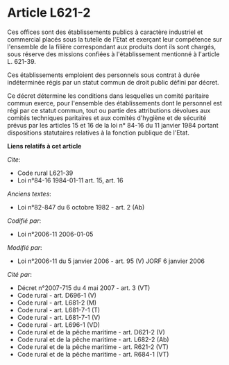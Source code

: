 # Article L621-2

Ces offices sont des établissements publics à caractère industriel et commercial placés sous la tutelle de l'Etat et exerçant
leur compétence sur l'ensemble de la filière correspondant aux produits dont ils sont chargés, sous réserve des missions
confiées à l'établissement mentionné à l'article L. 621-39.

Ces établissements emploient des personnels sous contrat à durée indéterminée régis par un statut commun de droit public
défini par décret.

Ce décret détermine les conditions dans lesquelles un comité paritaire commun exerce, pour l'ensemble des établissements dont
le personnel est régi par ce statut commun, tout ou partie des attributions dévolues aux comités techniques paritaires et aux
comités d'hygiène et de sécurité prévus par les articles 15 et 16 de la loi n° 84-16 du 11 janvier 1984 portant dispositions
statutaires relatives à la fonction publique de l'Etat.

**Liens relatifs à cet article**

_Cite_:

  - Code rural L621-39
  - Loi n°84-16 1984-01-11 art. 15, art. 16

_Anciens textes_:

  - Loi n°82-847 du 6 octobre 1982 - art. 2 (Ab)

_Codifié par_:

  - Loi n°2006-11 2006-01-05

_Modifié par_:

  - Loi n°2006-11 du 5 janvier 2006 - art. 95 (V) JORF 6 janvier 2006

_Cité par_:

  - Décret n°2007-715 du 4 mai 2007 - art. 3 (VT)
  - Code rural - art. D696-1 (V)
  - Code rural - art. L681-2 (M)
  - Code rural - art. L681-7-1 (T)
  - Code rural - art. L681-7-1 (V)
  - Code rural - art. L696-1 (VD)
  - Code rural et de la pêche maritime - art. D621-2 (V)
  - Code rural et de la pêche maritime - art. L682-2 (Ab)
  - Code rural et de la pêche maritime - art. R621-2 (VT)
  - Code rural et de la pêche maritime - art. R684-1 (VT)

